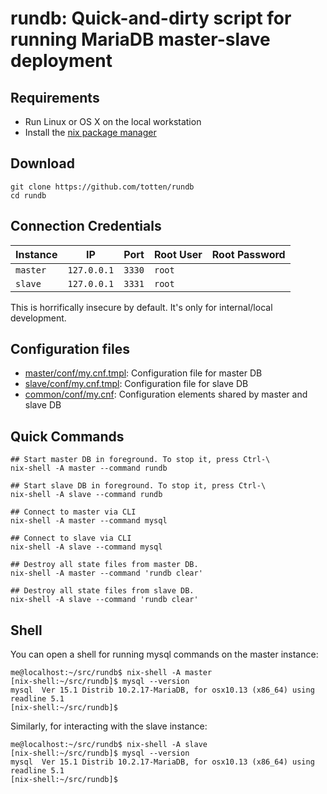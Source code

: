 # rundb: Quick-and-dirty script for running MariaDB master-slave deployment

## Requirements

* Run Linux or OS X on the local workstation
* Install the [nix package manager](https://nixos.org/nix/)

## Download

```
git clone https://github.com/totten/rundb
cd rundb
```

## Connection Credentials

| Instance    | IP           | Port      | Root User   | Root Password |
|-------------|--------------|-----------|-------------|---------------|
| `master`    | `127.0.0.1`  | `3330`    | `root`      |               |
| `slave`     | `127.0.0.1`  | `3331`    | `root`      |               |

This is horrifically insecure by default. It's only for internal/local development.

## Configuration files

* [master/conf/my.cnf.tmpl](master/conf/my.cnf.tmpl): Configuration file for master DB
* [slave/conf/my.cnf.tmpl](slave/conf/my.cnf.tmpl): Configuration file for slave DB
* [common/conf/my.cnf](common/conf/my.cnf): Configuration elements shared by master and slave DB

## Quick Commands

```
## Start master DB in foreground. To stop it, press Ctrl-\
nix-shell -A master --command rundb

## Start slave DB in foreground. To stop it, press Ctrl-\
nix-shell -A slave --command rundb

## Connect to master via CLI
nix-shell -A master --command mysql

## Connect to slave via CLI
nix-shell -A slave --command mysql

## Destroy all state files from master DB.
nix-shell -A master --command 'rundb clear'

## Destroy all state files from slave DB.
nix-shell -A slave --command 'rundb clear'
```

## Shell

You can open a shell for running mysql commands on the master instance:

```
me@localhost:~/src/rundb$ nix-shell -A master
[nix-shell:~/src/rundb]$ mysql --version
mysql  Ver 15.1 Distrib 10.2.17-MariaDB, for osx10.13 (x86_64) using readline 5.1
[nix-shell:~/src/rundb]$
```

Similarly, for interacting with the slave instance:

```
me@localhost:~/src/rundb$ nix-shell -A slave
[nix-shell:~/src/rundb]$ mysql --version
mysql  Ver 15.1 Distrib 10.2.17-MariaDB, for osx10.13 (x86_64) using readline 5.1
[nix-shell:~/src/rundb]$
```

